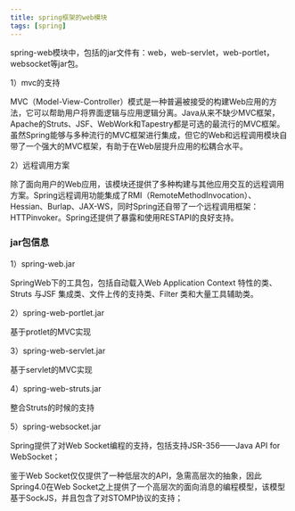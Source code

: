 ```yaml
---
title: spring框架的web模块
tags: [spring]
---
```


spring-web模块中，包括的jar文件有：web，web-servlet，web-portlet，websocket等jar包。

1）mvc的支持

MVC（Model-View-Controller）模式是一种普遍被接受的构建Web应用的方法，它可以帮助用户将界面逻辑与应用逻辑分离。Java从来不缺少MVC框架，Apache的Struts、JSF、WebWork和Tapestry都是可选的最流行的MVC框架。虽然Spring能够与多种流行的MVC框架进行集成，但它的Web和远程调用模块自带了一个强大的MVC框架，有助于在Web层提升应用的松耦合水平。

2）远程调用方案

除了面向用户的Web应用，该模块还提供了多种构建与其他应用交互的远程调用方案。Spring远程调用功能集成了RMI（RemoteMethodInvocation）、Hessian、Burlap、JAX-WS，同时Spring还自带了一个远程调用框架：HTTPinvoker。Spring还提供了暴露和使用RESTAPI的良好支持。

### jar包信息

1）spring-web.jar

SpringWeb下的工具包，包括自动载入Web Application Context 特性的类、Struts 与JSF 集成类、文件上传的支持类、Filter 类和大量工具辅助类。

2）spring-web-portlet.jar

基于protlet的MVC实现

3）spring-web-servlet.jar

基于servlet的MVC实现

4）spring-web-struts.jar

整合Struts的时候的支持

5）spring-websocket.jar

Spring提供了对Web Socket编程的支持，包括支持JSR-356——Java API for WebSocket；

鉴于Web Socket仅仅提供了一种低层次的API，急需高层次的抽象，因此Spring4.0在Web Socket之上提供了一个高层次的面向消息的编程模型，该模型基于SockJS，并且包含了对STOMP协议的支持；
